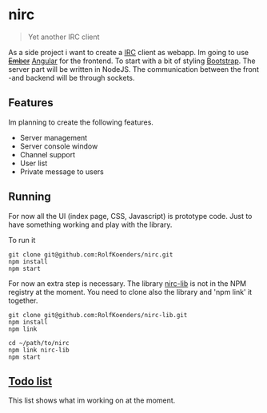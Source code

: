 # nirc

> Yet another IRC client

As a side project i want to create a [IRC](http://nl.wikipedia.org/wiki/Internet_Relay_Chat) client as webapp. 
Im going to use ~~[Ember](emberjs.com)~~ [Angular](angularjs.org) for the frontend. To start with a bit of styling [Bootstrap](http://getbootstrap.com/). 
The server part will be written in NodeJS. The communication between the front -and backend will be through sockets. 

## Features
Im planning to create the following features.
* Server management 
* Server console window
* Channel support
* User list
* Private message to users

## Running
For now all the UI (index page, CSS, Javascript) is prototype code. Just to have something working and play with the library. 

To run it
```
git clone git@github.com:RolfKoenders/nirc.git
npm install
npm start
```

For now an extra step is necessary. The library [nirc-lib](https://github.com/RolfKoenders/nirc-lib) is not in the NPM registry at the moment. You need to clone also the library and 'npm link' it together.
```
git clone git@github.com:RolfKoenders/nirc-lib.git
npm install
npm link

cd ~/path/to/nirc
npm link nirc-lib
npm start
```

## [Todo list](https://github.com/RolfKoenders/nirc/blob/master/TODO.md)
This list shows what im working on at the moment. 
